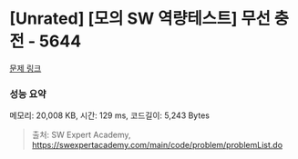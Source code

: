 # [Unrated] [모의 SW 역량테스트] 무선 충전 - 5644 

[문제 링크](https://swexpertacademy.com/main/code/problem/problemDetail.do?contestProbId=AWXRDL1aeugDFAUo) 

### 성능 요약

메모리: 20,008 KB, 시간: 129 ms, 코드길이: 5,243 Bytes



> 출처: SW Expert Academy, https://swexpertacademy.com/main/code/problem/problemList.do